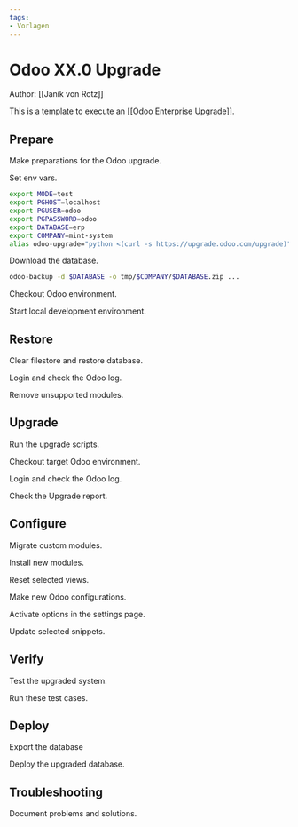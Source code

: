 ```yaml
---
tags:
- Vorlagen
---
```

# Odoo XX.0 Upgrade

Author: [[Janik von Rotz]]

This is a template to execute an [[Odoo Enterprise Upgrade]].

## Prepare

Make preparations for the Odoo upgrade.

Set env vars.

```bash
export MODE=test
export PGHOST=localhost
export PGUSER=odoo
export PGPASSWORD=odoo
export DATABASE=erp
export COMPANY=mint-system
alias odoo-upgrade="python <(curl -s https://upgrade.odoo.com/upgrade)"
```

Download the database.

```bash
odoo-backup -d $DATABASE -o tmp/$COMPANY/$DATABASE.zip ...
```

Checkout Odoo environment.

Start local development environment.

## Restore

Clear filestore and restore database.

Login and check the Odoo log.

Remove unsupported modules.

## Upgrade

Run the upgrade scripts.

Checkout target Odoo environment.

Login and check the Odoo log.

Check the Upgrade report.

## Configure

Migrate custom modules.

Install new modules.

Reset selected views.

Make new Odoo configurations.

Activate options in the settings page.

Update selected snippets.

## Verify

Test the upgraded system.

Run these test cases.

## Deploy

Export the database

Deploy the upgraded database.

## Troubleshooting

Document problems and solutions.